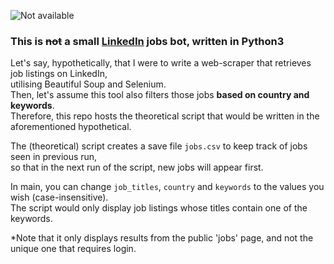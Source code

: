 ![Not available](https://i.imgur.com/KCkWYrO.png)
### This is ~~not~~ a small [LinkedIn](https://www.linkedin.com) jobs bot, written in Python3

Let's say, hypothetically, that I were to write a web-scraper that retrieves job listings on LinkedIn,  
utilising Beautiful Soup and Selenium.  
Then, let's assume this tool also filters those jobs **based on country and keywords**.  
Therefore, this repo hosts the theoretical script that would be written in the aforementioned hypothetical.

The (theoretical) script creates a save file `jobs.csv` to keep track of jobs seen in previous run,  
so that in the next run of the script, new jobs will appear first.

In main, you can change `job_titles`, `country` and `keywords` to the values you wish (case-insensitive).  
The script would only display job listings whose titles contain one of the keywords.  
  
*Note that it only displays results from the public 'jobs' page, and not the unique one that requires login.